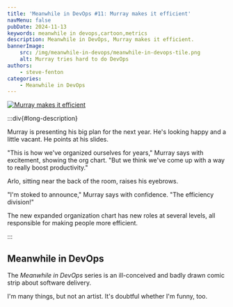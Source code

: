```yaml
---
title: 'Meanwhile in DevOps #11: Murray makes it efficient'
navMenu: false
pubDate: 2024-11-13
keywords: meanwhile in devops,cartoon,metrics
description: Meanwhile in DevOps, Murray makes it efficient.
bannerImage:
    src: /img/meanwhile-in-devops/meanwhile-in-devops-tile.png
    alt: Murray tries hard to do DevOps
authors:
    - steve-fenton
categories:
    - Meanwhile in DevOps
---
```


<a href="#long-description">
<img src="/img/meanwhile-in-devops/meanwhile-in-devops-0011.png" alt="Murray makes it efficient" />
</a>

:::div{#long-description}

Murray is presenting his big plan for the next year. He's looking happy and a little vacant. He points at his slides.

"This is how we've organized ourselves for years," Murray says with excitement, showing the org chart. "But we think we've come up with a way to really boost productivity."

Arlo, sitting near the back of the room, raises his eyebrows.

"I'm stoked to announce," Murray says with confidence. "The efficiency division!"

The new expanded organization chart has new roles at several levels, all responsible for making people more efficient.

:::

## Meanwhile in DevOps

The *Meanwhile in DevOps* series is an ill-conceived and badly drawn comic strip about software delivery.

I'm many things, but not an artist. It's doubtful whether I'm funny, too.